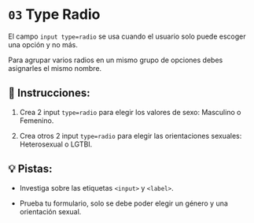 # `03` Type Radio 

El campo `input type=radio` se usa cuando el usuario solo puede escoger una opción y no más.

Para agrupar varios radios en un mismo grupo de opciones debes asignarles el mismo nombre.

## 📝 Instrucciones:

1. Crea 2 input `type=radio` para elegir los valores de sexo: Masculino o Femenino.

2. Crea otros 2 input `type=radio` para elegir las orientaciones sexuales: Heterosexual o LGTBI.

## 💡 Pistas: 

+ Investiga sobre las etiquetas `<input>` y `<label>`.

+ Prueba tu formulario, solo se debe poder elegir un género y una orientación sexual.
